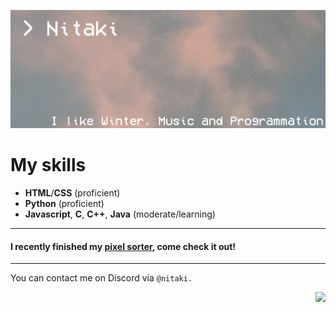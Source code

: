 ![banner](text2.gif)

# My skills

- **HTML**/**CSS** (proficient)
- **Python** (proficient)
- **Javascript**, **C**, **C++**, **Java** (moderate/learning)

---

#### I recently finished my [pixel sorter](https://github.com/Nitaki-dev/pixel-sorter), come check it out!

---

You can contact me on Discord via ```@nitaki.```

<img align="right" src="https://komarev.com/ghpvc/?username=nitaki-dev&color=ff69b4">
